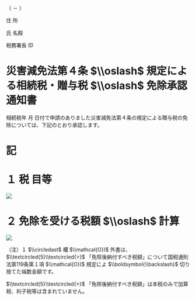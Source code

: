 （ － ）

住 所

氏 名殿

税務署長 印

# 災害減免法第４条 $\\oslash$ 規定による相続税・贈与税 $\\oslash$ 免除承認通知書

相続税年 月 日付で申請のありました災害減免法第４条の規定による贈与税の免除については、下記のとおり承認します。

# 記

# １ 税 目等

![](https://www.nta.go.jp/tmp/2b766531-7d5e-468f-8b32-98a66ed2794f/images/680a2ce5ce3694e1f66f8a6567dfdeb8e6f09f9f403a96b61d31d2855c7151c3.jpg)

# ２ 免除を受ける税額 $\\oslash$ 計算

![](https://www.nta.go.jp/tmp/2b766531-7d5e-468f-8b32-98a66ed2794f/images/dd97dac85404332b7fcdc3cc19e7fb8dbdfa1778cdba5203dadace01bdb1676a.jpg)

（注）１ $\\circledast$ 欄 $\\mathcal{O})$ 外書は、 $\\textcircled{5}\\textcircled{>}$ 「免除後納付すべき税額」について国税通則法第119条第１項 $\\mathcal{O})$ 規定によ $\\boldsymbol{\\backslash}$ 切り捨てた端数金額です。

$\\textcircled{5}\\textcircled{>}$ 「免除後納付すべき税額」は本税のみで加算税、利子税等は含まれていません。